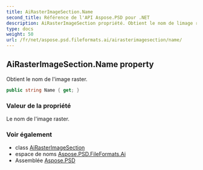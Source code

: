 ```yaml
---
title: AiRasterImageSection.Name
second_title: Référence de l'API Aspose.PSD pour .NET
description: AiRasterImageSection propriété. Obtient le nom de limage raster.
type: docs
weight: 50
url: /fr/net/aspose.psd.fileformats.ai/airasterimagesection/name/
---
```

## AiRasterImageSection.Name property

Obtient le nom de l'image raster.

```csharp
public string Name { get; }
```

### Valeur de la propriété

Le nom de l'image raster.

### Voir également

* class [AiRasterImageSection](../)
* espace de noms [Aspose.PSD.FileFormats.Ai](../../airasterimagesection/)
* Assemblée [Aspose.PSD](../../../)


